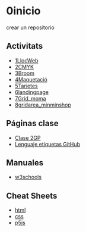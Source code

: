 # 0inicio
crear un repositorio

## Activitats
* [1LlocWeb](https://arquesm.github.io/2GP/)
* [2CMYK](https://20096761.github.io/cmyk/)
* [3Broom](https://20096761.github.io/3broom/)
* [4Maquetació](https://20096761.github.io/4_maquetacion/)
* [5Tarjetes](https://20096761.github.io/6_Tarjetes/)
* [6landingpage](https://20096761.github.io/7landingpage/)
* [7Grid_moma](https://20096761.github.io/8Grid/)
* [8gridarea_minminshop]()

## Páginas clase
* [Clase 2GP](https://arquesm.github.io/2GP) 
* [Lenguaje etiquetas GitHub](https://github.com/adam-p/markdown-here/wiki/Markdown-Cheatsheet) 

## Manuales
* [w3schools](https://www.w3schools.com) 

## Cheat Sheets
* [html](https://websitesetup.org/html5-cheat-sheet/)
* [css](https://websitesetup.org/wp-content/uploads/2016/10/wsu-css-cheat-sheet.pdf)
* [p5js](https://github.com/bmoren/p5js-cheat-sheet)
